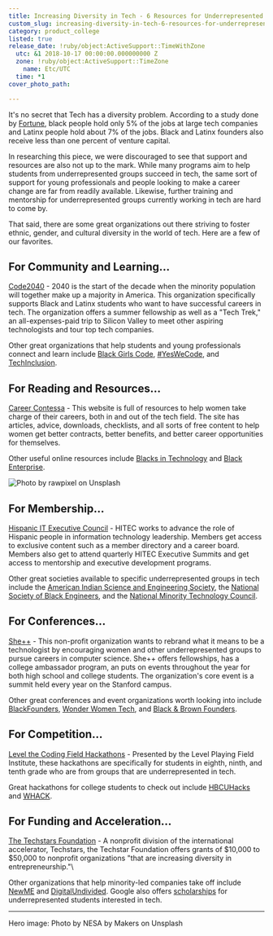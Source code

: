 ```yaml
---
title: Increasing Diversity in Tech - 6 Resources for Underrepresented Groups
custom_slug: increasing-diversity-in-tech-6-resources-for-underrepresented-groups
category: product_college
listed: true
release_date: !ruby/object:ActiveSupport::TimeWithZone
  utc: &1 2018-10-17 00:00:00.000000000 Z
  zone: !ruby/object:ActiveSupport::TimeZone
    name: Etc/UTC
  time: *1
cover_photo_path: 

---
```

It's no secret that Tech has a diversity problem. According to a study done by [Fortune](http://fortune.com/2015/07/30/tech-companies-diveristy/), black people hold only 5% of the jobs at large tech companies and Latinx people hold about 7% of the jobs. Black and Latinx founders also receive less than one percent of venture capital.

In researching this piece, we were discouraged to see that support and resources are also not up to the mark. While many programs aim to help students from underrepresented groups succeed in tech, the same sort of support for young professionals and people looking to make a career change are far from readily available. Likewise, further training and mentorship for underrepresented groups currently working in tech are hard to come by.

That said, there are some great organizations out there striving to foster ethnic, gender, and cultural diversity in the world of tech. Here are a few of our favorites.

## For Community and Learning...

[Code2040](http://www.code2040.org/students) - 2040 is the start of the decade when the minority population will together make up a majority in America. This organization specifically supports Black and Latinx students who want to have successful careers in tech. The organization offers a summer fellowship as well as a "Tech Trek," an all-expenses-paid trip to Silicon Valley to meet other aspiring technologists and tour top tech companies.

Other great organizations that help students and young professionals connect and learn include [Black Girls Code](http://www.blackgirlscode.com/), [#YesWeCode](https://www.yeswecode.org/), and [TechInclusion](https://techinclusion.co/).

## For Reading and Resources...

[Career Contessa](http://www.careercontessa.com/) - This website is full of resources to help women take charge of their careers, both in and out of the tech field. The site has articles, advice, downloads, checklists, and all sorts of free content to help women get better contracts, better benefits, and better career opportunities for themselves.

Other useful online resources include [Blacks in Technology](https://www.blacksintechnology.net/) and [Black Enterprise](http://www.blackenterprise.com/).

![Photo by rawpixel on Unsplash](https://res.cloudinary.com/makeschool/image/upload/v1540232290/Blog/diversity-in-tech-blog-image.jpg "Photo by rawpixel on Unsplash")

## For Membership...

[Hispanic IT Executive Council](http://www.hitecglobal.org/) - HITEC works to advance the role of Hispanic people in information technology leadership. Members get access to exclusive content such as a member directory and a career board. Members also get to attend quarterly HITEC Executive Summits and get access to mentorship and executive development programs.

Other great societies available to specific underrepresented groups in tech include the [American Indian Science and Engineering Society](http://www.aises.org/), the [National Society of Black Engineers](http://www.nsbe.org/home.aspx), and the [National Minority Technology Council](http://www.nmtcouncil.org/).

## For Conferences...

[She++](http://www.sheplusplus.com/) - This non-profit organization wants to rebrand what it means to be a technologist by encouraging women and other underrepresented groups to pursue careers in computer science. She++ offers fellowships, has a college ambassador program, an puts on events throughout the year for both high school and college students. The organization's core event is a summit held every year on the Stanford campus.

Other great conferences and event organizations worth looking into include [BlackFounders](http://blackfounders.com/), [Wonder Women Tech](https://wonderwomentech.com/), and [Black & Brown Founders](https://blackandbrownfounders.com/).

## For Competition...

[Level the Coding Field Hackathons](http://www.lpfi.org/programs/hackathon/) - Presented by the Level Playing Field Institute, these hackathons are specifically for students in eighth, ninth, and tenth grade who are from groups that are underrepresented in tech.

Great hackathons for college students to check out include [HBCUHacks](http://www.hbcuhacks.com/) and [WHACK](http://wellesleyhacks.org/).

## For Funding and Acceleration...

[The Techstars Foundation](http://diversity.techstars.com/foundation) - A nonprofit division of the international accelerator, Techstars, the Techstar Foundation offers grants of $10,000 to $50,000 to nonprofit organizations "that are increasing diversity in entrepreneurship."\

Other organizations that help minority-led companies take off include [NewME](http://www.newme.in/) and [DigitalUndivided](https://www.digitalundivided.com/). Google also offers [scholarships](https://edu.google.com/scholarships/index.html) for underrepresented students interested in tech.

***
Hero image: Photo by NESA by Makers on Unsplash